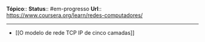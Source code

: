 **Tópico**:: 
**Status**::  #em-progresso 
**Url**::  https://www.coursera.org/learn/redes-computadores/

--- 

- [[O modelo de rede TCP IP de cinco camadas]]

